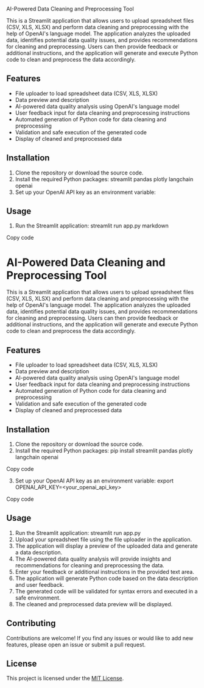  AI-Powered Data Cleaning and Preprocessing Tool

This is a Streamlit application that allows users to upload spreadsheet files (CSV, XLS, XLSX) and perform data cleaning and preprocessing with the help of OpenAI's language model. The application analyzes the uploaded data, identifies potential data quality issues, and provides recommendations for cleaning and preprocessing. Users can then provide feedback or additional instructions, and the application will generate and execute Python code to clean and preprocess the data accordingly.

## Features

- File uploader to load spreadsheet data (CSV, XLS, XLSX)
- Data preview and description
- AI-powered data quality analysis using OpenAI's language model
- User feedback input for data cleaning and preprocessing instructions
- Automated generation of Python code for data cleaning and preprocessing
- Validation and safe execution of the generated code
- Display of cleaned and preprocessed data

## Installation

1. Clone the repository or download the source code.
2. Install the required Python packages: streamlit pandas plotly langchain openai
3. Set up your OpenAI API key as an environment variable:

## Usage

1. Run the Streamlit application: streamlit run app.py
markdown


Copy code
# AI-Powered Data Cleaning and Preprocessing Tool

This is a Streamlit application that allows users to upload spreadsheet files (CSV, XLS, XLSX) and perform data cleaning and preprocessing with the help of OpenAI's language model. The application analyzes the uploaded data, identifies potential data quality issues, and provides recommendations for cleaning and preprocessing. Users can then provide feedback or additional instructions, and the application will generate and execute Python code to clean and preprocess the data accordingly.

## Features

- File uploader to load spreadsheet data (CSV, XLS, XLSX)
- Data preview and description
- AI-powered data quality analysis using OpenAI's language model
- User feedback input for data cleaning and preprocessing instructions
- Automated generation of Python code for data cleaning and preprocessing
- Validation and safe execution of the generated code
- Display of cleaned and preprocessed data

## Installation

1. Clone the repository or download the source code.
2. Install the required Python packages:
pip install streamlit pandas plotly langchain openai


Copy code

3. Set up your OpenAI API key as an environment variable:
export OPENAI_API_KEY=<your_openai_api_key>


Copy code

## Usage

1. Run the Streamlit application: streamlit run app.py
2. Upload your spreadsheet file using the file uploader in the application.
3. The application will display a preview of the uploaded data and generate a data description.
4. The AI-powered data quality analysis will provide insights and recommendations for cleaning and preprocessing the data.
5. Enter your feedback or additional instructions in the provided text area.
6. The application will generate Python code based on the data description and user feedback.
7. The generated code will be validated for syntax errors and executed in a safe environment.
8. The cleaned and preprocessed data preview will be displayed.

## Contributing

Contributions are welcome! If you find any issues or would like to add new features, please open an issue or submit a pull request.

## License

This project is licensed under the [MIT License](LICENSE).